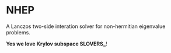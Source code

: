 # NHEP
A Lanczos two-side interation solver for non-hermitian eigenvalue problems.

**Yes we love Krylov subspace SLOVERS_**!
